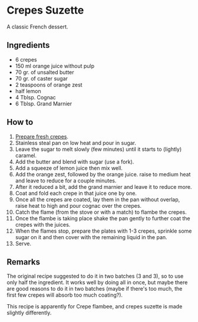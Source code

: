 Crepes Suzette
==============

A classic French dessert.

Ingredients
-----------

* 6 crepes
* 150 ml orange juice without pulp
* 70 gr. of unsalted butter
* 70 gr. of caster sugar
* 2 teaspoons of orange zest
* half lemon
* 4 Tblsp. Cognac
* 6 Tblsp. Grand Marnier

How to
------
1. [Prepare fresh crepes](/crepes.md).
2. Stainless steal pan on low heat and pour in sugar.
3. Leave the sugar to melt slowly (few minutes) until it starts to (lightly) caramel.
4. Add the butter and blend with sugar (use a fork).
5. Add a squeeze of lemon juice then mix well.
6. Add the orange zest, followed by the orange juice. raise to medium heat and leave to reduce for a couple minutes.
7. After it reduced a bit, add the grand marnier and leave it to reduce more.
7. Coat and fold each crepe in that juice one by one.
8. Once all the crepes are coated, lay them in the pan without overlap, raise heat to high and pour cognac over the crepes.
9. Catch the flame (from the stove or with a match) to flambe the crepes.
10. Once the flambe is taking place shake the pan gently to further coat the crepes with the juices.
12. When the flames stop, prepare the plates with 1-3 crepes, sprinkle some sugar on it and then cover with the remaining liquid in the pan.
13. Serve.

Remarks
-------

The original recipe suggested to do it in two batches (3 and 3), so to use only
half the ingredient. It works well by doing all in once, but maybe there are
good reasons to do it in two batches (maybe if there's too much, the first few
crepes will absorb too much coating?).

This recipe is apparently for Crepe flambee, and crepes suzette is made
slightly differently.
